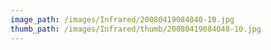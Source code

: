 ```yaml
---
image_path: /images/Infrared/20080419084040-10.jpg
thumb_path: /images/Infrared/thumb/20080419084040-10.jpg
---
```

